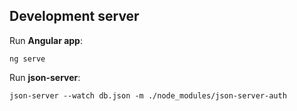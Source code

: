 
## Development server

Run **Angular app**:

    ng serve

Run **json-server**:

    json-server --watch db.json -m ./node_modules/json-server-auth
